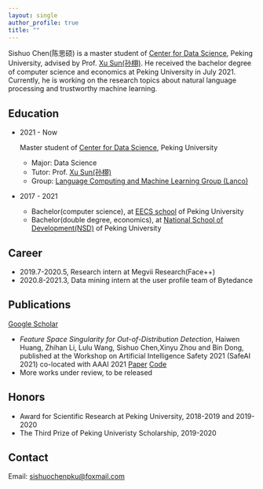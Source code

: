 ```yaml
---
layout: single
author_profile: true
title: ""
---
```


Sishuo Chen(陈思硕) is a master student of [Center for Data Science](https://www.ds.pku.edu.cn/), Peking University, advised by Prof. [Xu Sun(孙栩)](https://xusun.org). He received the bachelor degree of computer science and economics at Peking University in July 2021. Currently, he is working on the research topics about natural language processing and trustworthy machine learning. 


## Education 

-  2021 - Now
    
    Master student of [Center for Data Science](https://www.ds.pku.edu.cn/), Peking University
    
    -    Major: Data Science    
    -    Tutor: Prof. [Xu Sun(孙栩)](https://xusun.org)
    -    Group:  [Language Computing and Machine Learning Group (Lanco)](https://lancopku.github.io/)
- 2017 - 2021
    
    -    Bachelor(computer science), at [EECS school](http://eecs.pku.edu.cn/Home/HOME.htm) of Peking University
    -    Bachelor(double degree, economics), at [National School of Development(NSD)](https://en.nsd.pku.edu.cn/) of Peking University

## Career 

- 2019.7-2020.5, Research intern at Megvii Research(Face++) 
- 2020.8-2021.3, Data mining intern at the user profile team of Bytedance   

## Publications 

[Google Scholar](https://scholar.google.com/citations?user=Jn6gAIAAAAAJ&hl=en) 

 - *Feature Space Singularity for Out-of-Distribution Detection*, Haiwen Huang, Zhihan Li, Lulu Wang, Sishuo Chen,Xinyu  Zhou and  Bin  Dong, published at the Workshop on Artificial Intelligence Safety 2021 (SafeAI 2021) co-located with AAAI 2021  [Paper](https://arxiv.org/abs/2011.14654) [Code](https://github.com/megvii-research/FSSD_OoD_Detection)
 - More works under review, to be released

## Honors

- Award for Scientific Research at Peking University, 2018-2019 and 2019-2020
- The Third Prize of Peking Univeristy Scholarship, 2019-2020

## Contact 

Email:  [sishuochenpku@foxmail.com](sishuochenpku@foxmail.com)